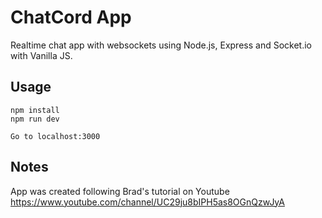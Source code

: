 # ChatCord App
Realtime chat app with websockets using Node.js, Express and Socket.io with Vanilla JS. 

## Usage
```
npm install
npm run dev

Go to localhost:3000
```

## Notes
App was created following Brad's tutorial on Youtube https://www.youtube.com/channel/UC29ju8bIPH5as8OGnQzwJyA
